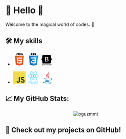 # 🚀 Hello 👋

Welcome to the magical world of codes. 🌟
 <br>
 
## 🛠️ My skills

- <a href="#"><img src="https://raw.githubusercontent.com/devicons/devicon/master/icons/html5/html5-original-wordmark.svg" alt="HTML5" width="40" height="40" /></a>
  <a href="#"><img src="https://raw.githubusercontent.com/devicons/devicon/master/icons/css3/css3-original-wordmark.svg" alt="CSS3" width="40" height="40" /></a>
  <a href="#"><img src="https://raw.githubusercontent.com/devicons/devicon/master/icons/bootstrap/bootstrap-plain-wordmark.svg" alt="Bootstrap" width="35" height="35" /></a>
  
- <a href="#"><img src="https://raw.githubusercontent.com/devicons/devicon/master/icons/javascript/javascript-original.svg" alt="JavaScript" width="40" height="40" /></a>
  <a href="#"><img src="https://raw.githubusercontent.com/devicons/devicon/master/icons/react/react-original-wordmark.svg" alt="React" width="40" height="40" /></a>
  <a href="#"><img src="https://raw.githubusercontent.com/devicons/devicon/master/icons/java/java-original.svg" alt="Java" width="40" height="40" /></a>


## 📈 My GitHub Stats:

<p align="center">
  <img align="center" src="https://github-readme-stats.vercel.app/api?username=oguzmmt&show_icons=true&locale=en" alt="oguzmmt" />
</p>

## 🚀 Check out my projects on GitHub!
